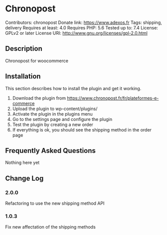 Chronopost
==========

Contributors: chronopost
Donate link: https://www.adexos.fr
Tags: shipping, delivery
Requires at least: 4.0
Requires PHP: 5.6
Tested up to: 7.4
License: GPLv2 or later
License URI: http://www.gnu.org/licenses/gpl-2.0.html

Description
-----------

Chronopost for woocommerce

Installation
------------

This section describes how to install the plugin and get it working.

1. Download the plugin from https://www.chronopost.fr/fr/plateformes-e-commerce
2. Upload the plugin to wp-content/plugins/
3. Activate the plugin in the plugins menu
4. Go to the settings page and configure the plugin
5. Test the plugin by creating a new order
6. If everything is ok, you should see the shipping method in the order page

Frequently Asked Questions
--------------------------

Nothing here yet

Change Log
----------

### 2.0.0
Refactoring to use the new shipping method API

### 1.0.3
Fix new affectation of the shipping methods
